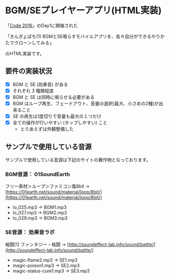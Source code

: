 # BGM/SEプレイヤーアプリ(HTML実装) #

「[Code 2016](http://codejp.connpass.com/event/34473/)」のDay1に開催された

「きんぎょばち(1) BGMとSE鳴らすモバイルアプリを、各々自分ができるやりかたでクローンしてみる」

のHTML実装です。

## 要件の実装状況 ##

- [X] BGM と SE (効果音) がある
- [X] それぞれ 3 種類程度
- [X] BGM と SE は同時に鳴らせる必要がある
- [X] BGM はループ再生、フェードアウト、音量の選択(最大、小さめの2種)が出来ること
- [X] SE の再生は1度切りで音量も最大の１つだけ
- [X] 全ての操作が行いやすい (タップしやすい) こと
    - とりあえずは外観整備した

## サンプルで使用している音源

サンプルで使用している音源は下記のサイトの著作物となっております。

### BGM音源： 01SoundEarth

フリー素材＞ループ＞ファミコン風8bit
→ [https://01earth.net/sound/material/loop/8bit/](https://01earth.net/sound/material/loop/8bit/)

- lo_025.mp3 → BGM1.mp3
- lo_027.mp3 → BGM2.mp3
- lo_029.mp3 → BGM3.mp3

### SE音源： 効果音ラボ

戦闘[1] ファンタジー・格闘
→ [http://soundeffect-lab.info/sound/battle/](http://soundeffect-lab.info/sound/battle/)

- magic-flame2.mp3 → SE1.mp3
- magic-poison1.mp3 → SE2.mp3
- magic-status-cure1.mp3 → SE3.mp3